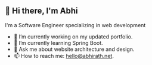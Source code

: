 ## 👋 Hi there, I'm Abhi
I'm a Software Engineer specializing in web development
<!--
**abhirath-a/abhirath-a** is a ✨ _special_ ✨ repository because its `README.md` (this file) appears on your GitHub profile.

Here are some ideas to get you started:
-->
- 🔭 I’m currently working on my updated portfolio.
- 🌱 I’m currently learning Spring Boot.
- 💬 Ask me about website architecture and design. 
- 📫 How to reach me: hello@abhirath.net.
<!-- - ⚡ Fun fact: I've been programming since I was 10 years old
-->
